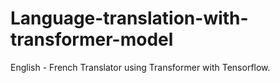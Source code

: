 # Language-translation-with-transformer-model
English - French Translator using Transformer with Tensorflow.
